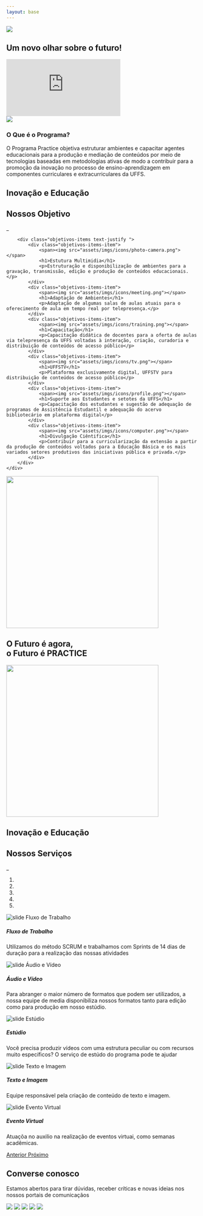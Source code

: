 ```yaml
---
layout: base
---
```

<img class="capa-yellow" src="assets/imgs/ondasYellow.png">
<section class="video">
    <h1 class="text-center">Um novo olhar sobre o futuro!</h1>
    <iframe id="video" src="https://www.youtube.com/embed/V6kS3fPytiQ" frameborder="0" allow="accelerometer; autoplay; encrypted-media; gyroscope; picture-in-picture" allowfullscreen></iframe>
</section>

<img class="capa-white" src="assets/imgs/ondasWhite.png">
<section class="apresentacao">
    <article class="container text-center text-dark">
        <h1>O Que é o Programa?</h1>
        <p>O Programa Practice objetiva estruturar ambientes e capacitar agentes educacionais para a produção e mediação de conteúdos por meio de tecnologias baseadas em metodologias ativas de modo a contribuir para a promoção da inovação no processo de ensino-aprendizagem em componentes curriculares e extracurriculares da UFFS.</p>
    </article>
</section>

<section class="objetivos-container">
    <div class="objetivos container">
        <div class="objetivos-title">
            <h2>Inovação e Educação</h2>
            <h1>Nossos Objetivo</h1>
            <p>_</p>
        </div>

        <div class="objetivos-items text-justify ">
            <div class="objetivos-items-item">
                <span><img src="assets/imgs/icons/photo-camera.png"></span>
                <h1>Estutura Multimidia</h1>
                <p>Estruturação e disponibilização de ambientes para a gravação, transmissão, edição e produção de conteúdos educacionais.</p>
            </div>        
            <div class="objetivos-items-item">
                <span><img src="assets/imgs/icons/meeting.png"></span>
                <h1>Adaptação de Ambientes</h1>
                <p>Adaptação de algumas salas de aulas atuais para o oferecimento de aula em tempo real por telepresença.</p>
            </div>        
            <div class="objetivos-items-item">
                <span><img src="assets/imgs/icons/training.png"></span>
                <h1>Capacitação</h1>
                <p>Capacitação didática de docentes para a oferta de aulas via telepresença da UFFS voltadas à interação, criação, curadoria e distribuição de conteúdos de acesso público</p>
            </div>        
            <div class="objetivos-items-item">
                <span><img src="assets/imgs/icons/tv.png"></span>
                <h1>UFFSTV</h1>
                <p>Plataforma exclusivamente digital, UFFSTV para distribuição de conteúdos de acesso público</p>
            </div>       
            <div class="objetivos-items-item">
                <span><img src="assets/imgs/icons/profile.png"></span>
                <h1>Suporte aos Estudantes e setotes da UFFS</h1>
                <p>Capacitação dos estudantes e sugestão de adequação de programas de Assistência Estudantil e adequação do acervo bibliotecário em plataforma digital</p>
            </div>        
            <div class="objetivos-items-item">
                <span><img src="assets/imgs/icons/computer.png"></span>
                <h1>Divulgação Ciêntifica</h1>
                <p>Contribuir para a curricularização da extensão a partir da produção de conteúdos voltados para a Educação Básica e os mais variados setores produtivos das iniciativas pública e privada.</p>
            </div>
        </div>
    </div>
</section>

<section class="frase text-center">
    <img src="assets/imgs/nuvens.png" width="400">
    <h1> O Futuro é agora,<br>o Futuro é <strong>PRACTICE</strong></h1>
    <img src="assets/imgs/nuvens.png"  width="400">
</section>

<section class="servico">
    <div class="servico-title container">
        <h2>Inovação e Educação</h2>
        <h1>Nossos Serviços</h1>
        <p>_</p>
    </div>
    <div id="carouselExampleIndicators" class="carousel slide" data-ride="carousel" style="width: 100%;">
        <ol class="carousel-indicators">
          <li data-target="#carouselExampleIndicators" data-slide-to="0" class="active"></li>
          <li data-target="#carouselExampleIndicators" data-slide-to="1"></li>
          <li data-target="#carouselExampleIndicators" data-slide-to="2"></li>
          <li data-target="#carouselExampleIndicators" data-slide-to="3"></li>
          <li data-target="#carouselExampleIndicators" data-slide-to="4"></li>
        </ol>
        <div class="carousel-inner">
          <div class="carousel-item active">
            <img class="servico-img" src="assets/imgs/servicos/fluxo_de_trabalho.svg" alt="slide Fluxo de Trabalho">
            <div class="carousel-caption d-none d-md-block">
                <h5>Fluxo de Trabalho</h5>
                <p>Utilizamos do método SCRUM e trabalhamos com Sprints de 14 dias de duração para a realização das nossas atividades</p>
              </div>
          </div>
          <div class="carousel-item">
            <img class="servico-img" src="assets/imgs/servicos/audio_video.svg" alt="slide Áudio e Vídeo">
            <div class="carousel-caption d-none d-md-block">
                <h5>Áudio e Vídeo</h5>
                <p>Para abranger o maior número de formatos que podem ser utilizados, a nossa equipe de media disponibiliza nossos formatos tanto para edição como para produção em nosso estúdio.</p>
              </div>
          </div>
          <div class="carousel-item">
            <img class="servico-img" src="assets/imgs/servicos/estudio.svg" alt="slide Estúdio">
            <div class="carousel-caption d-none d-md-block">
                <h5>Estúdio</h5>
                <p>Você precisa produzir vídeos com uma estrutura peculiar ou com recursos muito específicos? O serviço de estúdo do programa pode te ajudar</p>
              </div>
          </div>
          <div class="carousel-item">
            <img class="servico-img" src="assets/imgs/servicos/texto_imagem.svg" alt="slide Texto e Imagem">
            <div class="carousel-caption d-none d-md-block">
                <h5>Texto e Imagem</h5>
                <p>Equipe responsável pela criação de conteúdo de texto e imagem.</p>
              </div>
          </div>
          <div class="carousel-item">
            <img class="servico-img" src="assets/imgs/servicos/eventos.svg" alt="slide Evento Virtual">
            <div class="carousel-caption d-none d-md-block">
                <h5>Evento Virtual</h5>
                <p>Atuaçõa no auxilio na realização de eventos virtuai, como semanas acadêmicas.</p>
              </div>
          </div>
        </div>
        <a class="carousel-control-prev" href="#carouselExampleIndicators" role="button" data-slide="prev">
          <span class="carousel-control-prev-icon" aria-hidden="true"></span>
          <span class="sr-only">Anterior</span>
        </a>
        <a class="carousel-control-next" href="#carouselExampleIndicators" role="button" data-slide="next">
          <span class="carousel-control-next-icon" aria-hidden="true"></span>
          <span class="sr-only">Próximo</span>
        </a>
      </div>
</section>

<section class="contato">
<h1>Converse conosco</h1>
<p>Estamos abertos para tirar dúvidas, receber críticas e novas ideias nos nossos portais de comunicaçãos</p>
<div class="redes-sociais">
    <a href="mailto:practice@uffs.edu.br?subject=Contato"><img src="assets/imgs/Ícones Redes Sociais/Email Escuro.png"></a>
    <a href="https://github.com/practice-uffs"><img src="assets/imgs/Ícones Redes Sociais/Github Escuro.png"></a>
    <a href="https://www.instagram.com/practiceuffs/"><img src="assets/imgs/Ícones Redes Sociais/Instagram Escuro.png"></a>
    <a href="https://www.youtube.com/channel/UCu3jAl8MTMPkaxb3u0_xESw?view_as=subscriber"><img src="assets/imgs/Ícones Redes Sociais/YouTube Branca.png"></a>
    <a href="https://practice.uffs.cc/"><img src="assets/imgs/Ícones Redes Sociais/Seta Escura.png"></a>
</div>
</section>
    